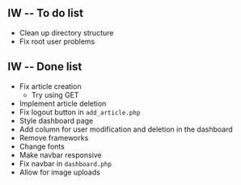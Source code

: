 ## IW -- To do list
* Clean up directory structure
* Fix root user problems

## IW -- Done list
* Fix article creation
    - Try using GET
* Implement article deletion
* Fix logout button in `add_article.php` 
* Style dashboard page
* Add column for user modification and deletion in the dashboard
* Remove frameworks
* Change fonts
* Make navbar responsive
* Fix navbar in `dashboard.php`
* Allow for image uploads
